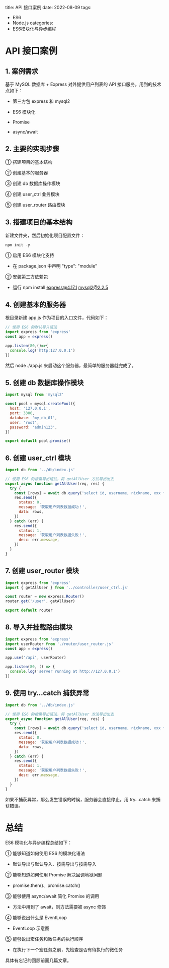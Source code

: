 title: API 接口案例
date: 2022-08-09
tags:
 - ES6
 - Node.js
categories: 
 - ES6模块化与异步编程

# API 接口案例

## **1. 案例需求**

基于 MySQL 数据库 + Express 对外提供用户列表的 API 接口服务。用到的技术点如下：

- 第三方包 express 和 mysql2

- ES6 模块化

- Promise

- async/await

  

## **2. 主要的实现步骤**

① 搭建项目的基本结构

② 创建基本的服务器

③ 创建 db 数据库操作模块

④ 创建 user_ctrl 业务模块

⑤ 创建 user_router 路由模块



## **3. 搭建项目的基本结构**

新建文件夹，然后初始化项目配置文件：

```js
npm init -y
```

① 启用 ES6 模块化支持

- 在 package.json 中声明 "type": "module"

② 安装第三方依赖包

- 运行 npm install express@4.17.1 mysql2@2.2.5 



## **4. 创建基本的服务器**

根目录新建 app.js 作为项目的入口文件，代码如下：

```js
// 使用 ES6 的默认导入语法
import express from 'express'
const app = express()

app.listen(80,()=>{
  console.log('http:127.0.0.1')
})
```

然后 node ./app.js  来启动这个服务器，最简单的服务器就完成了。



## **5. 创建 db 数据库操作模块**

```js
import mysql from 'mysql2'

const pool = mysql.createPool({
  host: '127.0.0.1',
  port: 3306,
  database: 'my_db_01',
  user: 'root',
  password: 'admin123',
})

export default pool.promise()

```

## **6. 创建 user_ctrl 模块**

```js
import db from '../db/index.js'

// 使用 ES6 的按需导出语法，将 getAllUser 方法导出出去
export async function getAllUser(req, res) {
  try {
    const [rows] = await db.query('select id, username, nickname, xxx from ev_users')
    res.send({
      status: 0,
      message: '获取用户列表数据成功！',
      data: rows,
    })
  } catch (err) {
    res.send({
      status: 1,
      message: '获取用户列表数据失败！',
      desc: err.message,
    })
  }
}

```

## **7. 创建 user_router 模块**

```js
import express from 'express'
import { getAllUser } from '../controller/user_ctrl.js'

const router = new express.Router()
router.get('/user', getAllUser)

export default router

```

## **8. 导入并挂载路由模块**

```js
import express from 'express'
import userRouter from './router/user_router.js'
const app = express()

app.use('/api', userRouter)

app.listen(80, () => {
  console.log('server running at http://127.0.0.1')
})

```

## **9. 使用 try…catch 捕获异常**

```js
import db from '../db/index.js'

// 使用 ES6 的按需导出语法，将 getAllUser 方法导出出去
export async function getAllUser(req, res) {
  try {
    const [rows] = await db.query('select id, username, nickname, xxx from ev_users')
    res.send({
      status: 0,
      message: '获取用户列表数据成功！',
      data: rows,
    })
  } catch (err) {
    res.send({
      status: 1,
      message: '获取用户列表数据失败！',
      desc: err.message,
    })
  }
}

```

如果不捕获异常，那么发生错误的时候，服务器会直接停止。用 try…catch 来捕获错误。



# 总结

ES6 模块化与异步编程总结如下：

① 能够知道如何使用 ES6 的模块化语法

- 默认导出与默认导入、按需导出与按需导入

② 能够知道如何使用 Promise 解决回调地狱问题

- promise.then()、promise.catch()

③ 能够使用 async/await 简化 Promise 的调用

- 方法中用到了 await，则方法需要被 async 修饰

④ 能够说出什么是 EventLoop

- EventLoop 示意图

⑤ 能够说出宏任务和微任务的执行顺序

- 在执行下一个宏任务之前，先检查是否有待执行的微任务

具体有忘记的回顾前面几篇文章。